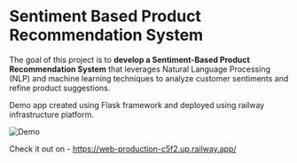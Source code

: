 # Sentiment Based Product Recommendation System
The goal of this project is to **develop a Sentiment-Based Product Recommendation System** that leverages Natural Language Processing (NLP) and machine learning techniques to analyze customer sentiments and refine product suggestions.

Demo app created using Flask framework and deployed using railway infrastructure platform.

![Demo](https://github.com/user-attachments/assets/e3d287e1-7ddf-4e7b-a483-ca881d6836f9)

Check it out on - https://web-production-c5f2.up.railway.app/
